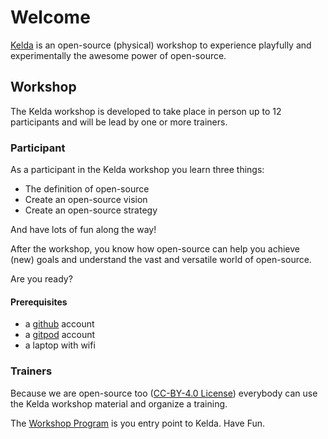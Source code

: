 # Welcome

[Kelda](training_material/kelda.html) is an open-source (physical) workshop to experience playfully and experimentally the awesome power of open-source.


## Workshop

The Kelda workshop is developed to take place in person up to 12 participants and will be lead by one or more trainers.

### Participant

As a participant in the Kelda workshop you learn three things:

- The definition of open-source
- Create an open-source vision
- Create an open-source strategy

And have lots of fun along the way!

After the workshop, you know how open-source can help you achieve (new) goals and understand the vast and versatile world of open-source.

Are you ready?

#### Prerequisites

- a [github](https://www.github.com) account
- a [gitpod](https://www.gitpod.io) account
- a laptop with wifi

### Trainers

Because we are open-source too ([CC-BY-4.0 License](https://github.com/foldingbeauty/kelda/blob/main/LICENSE)) everybody can use the Kelda workshop material and organize a training.

The [Workshop Program](training_material/workshop-program.html) is you entry point to Kelda. Have Fun.
